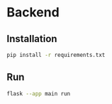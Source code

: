 # Backend

## Installation

```bash
pip install -r requirements.txt
```

## Run

```bash
flask --app main run
```